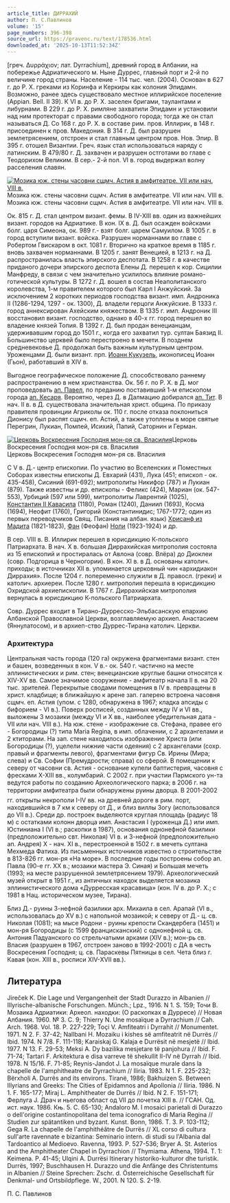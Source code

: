 ```yaml
---
article_title: ДИРРАХИЙ
author: П. С.Павлинов
volume: '15'
page_numbers: 396-398
source_url: https://pravenc.ru/text/178536.html
downloaded_at: '2025-10-13T11:52:34Z'
---
```


[греч. Δυρράχιον; лат. Dyrrachium], древний город в Албании, на побережье Адриатического м. Ныне Дуррес, главный порт и 2-й по величине город страны. Население - 114 тыс. чел. (2004). Основан в 627 г. до Р. Х. греками из Коринфа и Керкиры как колония Эпидамн. Возможно, ранее здесь существовало местное иллирийское поселение (Appian. Bell. II 39). К VI в. до Р. Х. заселен бригами, таулантами и либурнами. В 229 г. до Р. Х. римляне захватили Эпидамн и установили над ним протекторат с правами свободного города; тогда же он стал называться Д. Со 168 г. до Р. Х. в составе рим. пров. Иллирик, в 148 г. присоединен к пров. Македония. В 314 г. Д. был разрушен землетрясением, отстроен и стал главным центром пров. Нов. Эпир. В 395 г. отошел Византии. Греч. язык стал использоваться наряду с латинским. В 479/80 г. Д. захвачен и разрушен остготами во главе с Теодорихом Великим. В сер.- 2-й пол. VI в. город выдержал волну расселения славян.

[![Мозика юж. стены часовни сщмч. Астия в амфитеатре. VII или нач. VIII в.](https://pravenc.ru/data/224/485/1234/i200.jpg "Кликните для увеличения картинки")](https://pravenc.ru/data/224/485/1234/i400.jpg)Мозика юж. стены часовни сщмч. Астия в амфитеатре. VII или нач. VIII в.  
Мозика юж. стены часовни сщмч. Астия в амфитеатре. VII или нач. VIII в.

Ок. 815 г. Д. стал центром визант. фемы. В IV-XIII вв. один из важнейших визант. городов на Адриатике. В кон. IX в. Д. был осажден войсками болг. царя Симеона, ок. 989 г.- взят болг. царем Самуилом. В 1005 г. в город вступили визант. войска. Разрушен норманнами во главе с Робертом Гвискаром в окт. 1081 г. Вторично на краткое время в 1185 г. вновь захвачен норманнами. В 1205 г. занят Венецией, в 1213 г. на Д. распространилась власть эпирского деспотата. В 1258 г. в качестве приданого дочери эпирского деспота Елены Д. перешел к кор. Сицилии Манфреду, в связи с чем значительно усилилось влияние романо-готической культуры. В 1272 г. Д. вошел в состав Неаполитанского королевства, 1-м правителем которого был Карл I Анжуйский. За исключением 2 коротких периодов господства визант. имп. Андроника II (1286-1294, 1297 - ок. 1300), Д. владели герцоги Анжуйские. В 1333 г. город аннексирован Ахейским княжеством. В 1335 г. имп. Андроник III восстановил визант. господство, однако в 40-х гг. город перешел во владение князей Топия. В 1392 г. Д. был продан венецианцам, удерживавшим город до 1501 г., когда его захватил тур. султан Баязид II. Большинство церквей было перестроено в мечети. В позднем средневековье Д. продолжал быть важным культурным центром. Уроженцами Д. были визант. прп. [Иоанн Кукузель](<https://pravenc.ru/text/Иоанн Кукузель.html>), иконописец Иоанн (Гьон), работавший в XIV в.

Выгодное географическое положение Д. способствовало раннему распространению в нем христианства. Ок. 56 г. по Р. Х. в Д. мог проповедовать [ап. Павел](<https://pravenc.ru/text/ап  Павел.html>), по преданию поставивший 1-м епископом города [ап. Кесаря](<https://pravenc.ru/text/ап  Кесаря.html>). Вероятно, через Д. в Далмацию добирался [ап. Тит](<https://pravenc.ru/text/ап  Тит.html>). В нач. II в. в Д. существовала значительная христ. община. По приказу правителя провинции Агриколы ок. 110 г. после отказа поклониться Дионису был распят сщмч. еп. Астий, а также утоплены в море святые Перегрин, Лукиан, Помпей, Исихий, Папий, Саторнин и Герман.

[![Церковь Воскресения Господня мон-ря св. Власилия](https://pravenc.ru/data/947/484/1234/i200.jpg "Кликните для увеличения картинки")](https://pravenc.ru/data/947/484/1234/i400.jpg)Церковь Воскресения Господня мон-ря св. Власилия  
Церковь Воскресения Господня мон-ря св. Власилия

С V в. Д.- центр епископии. По участию во Вселенских и Поместных Соборах известны епископы Д. Евхарий (431), Лука (451; епископ - ок. 435-458), Сисиний (691-692); митрополиты Никифор (787) и Лукиан (879). Также известны и др. епископы - Феликс (424), Мариан (ок. 547-553), Урбиций (597 или 599), митрополиты Лаврентий (1025), [Константин II Кавасила](<https://pravenc.ru/text/Константин II Кавасила.html>) (1180), Роман (1240), Даниил (1693), Косма (1694), Неофит (1760), Григорий (Константинидис; 1767-1772; один из первых переводчиков Свящ. Писания на албан. язык) [Хрисанф из Мадита](<https://pravenc.ru/text/Хрисанф из Мадита.html>) (1821-1823), [Фан](https://pravenc.ru/text/Фан.html) (Феофан) [Ноли](https://pravenc.ru/text/Ноли.html) (1923-1924) и др.

В сер. VIII в. В. Иллирик перешел в юрисдикцию К-польского Патриархата. В нач. X в. большая Диррахийская митрополия состояла из 15 епископий и простиралась от Авлона (совр. Влёра) до Диоклеи (совр. Подгорица в Черногории). В кон. XI в. в Д. основаны католич. приходы; в источниках XII в. упоминается церковный чин «архидиакон Диррахия». После 1204 г. попеременно служили в Д. правосл. (греки) и католич. архиереи. После 1280 г. митрополия перешла в юрисдикцию Охридской архиепископии. В 1767 г. Диррахийская митрополия вернулась в юрисдикцию К-польского Патриархата.

Совр. Дуррес входит в Тирано-Дурресско-Эльбасанскую епархию Албанской Православной Церкви, возглавляемую архиеп. Анастасием (Яннулатосом), и в архиеп-ство Дуррес-Тирана католич. Церкви.

### Архитектура

Центральная часть города (120 га) окружена фрагментами визант. стен и башен, возведенных в кон. V в.- ок. 540 г. частично на месте эллинистических и рим. стен; венецианские круглые башни относятся к XIV-XV вв. Самое значимое сооружение - амфитеатр начала II в. на 20 тыс. зрителей. Перекрытые сводами помещения в IV в. превращены в христ. кладбище; в ближайшую к арене зап. галерею встроена часовня сщмч. еп. Астия (упом. с 1280, обнаружена в 1967; кладка апсиды с бифорием - VI в.). Поверх росписей, созданных между IV и VI вв., выложены 3 мозаики (между VI и Х вв., наиболее убедительная дата - VII или нач. VIII в.). На юж. стене - изображение св. Стефана, правее его - Богородицы (?) типа Maria Regina, в имп. облачении, с 2 архангелами и 2 ктиторами. На зап. стене находилось изображение Христа (или Богородицы (?), уцелели нижние части одеяния) с 2 архангелами (сохр. правый и фрагменты левого), фрагментами фигур Св. Ирины (Мира; слева) и Св. Софии (Премудрости; справа) со сферой. В помещении к северу от часовни св. Астия - основание купели баптистерия, часовня с фресками X-XIII вв., колумбарий. С 2002 г. при участии Пармского ун-та ведутся работы по созданию Археологического парка; в 2006 г. на территории амфитеатра были обнаружены руины дворца. В 2001-2002 гг. открыты некрополи I-IV вв. на древней дороге в рим. порт, находившийся в 7 км к северу от Д., и близ виллы Зогу (использовался до VII в.). Среди др. построек выделяются круглая площадь (радиус 18 м) с остатками колонн дворца имп. Анастасия I (уроженца Д.) или имп. Юстиниана I (VI в.; раскопки в 1987), основания однонефной базилики (предположительно свт. Николая) VI в. и 3-нефной (предположительно ап. Андрея) X - нач. XI в., перестроенной в 1502 г. в мечеть султана Мехмеда Фатиха. Из письменных источников известно о строительстве в 813-826 гг. мон-ря «На море». В последние годы построены собор ап. Павла (90-е гг. ХХ в.; мозаики мастера Э. Синая) и Большая мечеть (1993; на месте разрушенной землетрясением 1979). Археологический музей открыт в 1951 г., из античных находок выделяется мозаика эллинистического дома «Дурресская красавица» (кон. IV в. до Р. Х.; с 1981 в Нац. историческом музее, Тирана).

Близ Д.- руины 3-нефной базилики арх. Михаила в сел. Арапай (VI в., использовалась до XV в.) с напольной мозаикой; к северу от Д.- ц. св. Николая (1081); на мысе Родони - руины крепости Скандербега (1451) и мон-ря Богородицы (с 1599 францисканский) с однонефной ц. св. Антония Падуанского со стрельчатыми арками (XIV в.); мон-рь св. Власия (разрушен в 1967, отстроен заново в 1992-2001) с ДА в честь Воскресения Господня; ц. св. Параскевы Пятницы в сел. Чета близ г. Кавая (кон. XIII в., росписи XIV-XVII вв.).

## Литература

Jireček K. Die Lage und Vergangenheit der Stadt Durazzo in Albanien // Illyrische-albanische Forschungen. Münch.; Lpz., 1916. N 1. S. 159; Точи В. Мозаика Адриатики: Археол. находки: (О раскопках в Дурресе) // Новая Албания. 1960. № 3. С. 9; Thierry N. Une mosaïque а Dyrrachium // Cah. Arch. 1968. Vol. 18. P. 227-229; Toçi V. Amfiteatri i Dyrrahit // Monumentet. 1971. N 2. F. 37-42; Nallbani H. Mozaiku i kishes sё amfiteatrit nё Durrёs // Ibid. 1974. N 7/8. F. 111-118; Karaiskaj G. Kalaja e Durrёsit nё mesjetё // Ibid. 1977. N 13. F. 29-53; Meksi A. Dy bazilika mesjetare tё panjohura // Ibid. F. 71-74; Tartari F. Arkitektura e disa varreve tё shekullit II-IV nё Dyrrah // Ibid. 1978. N 15/16. F. 71-85; Reynis-Jandot J. La mosaïque murale dans la chapelle de l'amphitheatre de Dyrrachium // Iliria. 1983. N 1. F. 225-232; Bёrxholi A. Durrёs and its environs. Tiranë, 1986; Bakhuizen S. Between Illyrians and Greeks: The Cities of Epidamnos and Apollonia // Iliria. 1986. N 1. F. 165-177; Miraj L. Amphitheater de Durrёs // Ibid. N 2. F. 151-171; Ферлуга J. Драч и ньегова област од VII до почетка XIII в. // ГСАН. Од. ист. наук. 1986. Књ. 5. С. 65-130; Andaloro M. I mosaici parietali di Durazzo o dell'origine costantinopolitana del tema iconografico di Maria Regina // Studien zur spätantiken und byzant. Kunst. Bonn, 1986. T. 3. P. 103-112; Gega R. La chapelle de l'amphithéâtre de Durrёs // XL corso di cultura sull'arte ravennate e bizantina: Seminario intern. di studi su l'Albania dal Tardoantico al Medioevo. Ravenna, 1993. P. 527-536; Bryer A. St. Asterios and the Amphitheater Chapel in Dyrrachion // Thymiama. Athena, 1994. T. 1: Keimena. P. 41-45; Ulqini A. Durrësi Itinerary historiko-kulturor dhe turistik. Durrës, 1997; Buschhausen H. Durazzo und die Anfänge des Christentums in Albanien // Steine Sprechen: Zschr. d. Österreichische Gesellschaft für Denkmal- und Ortsbildpflege. W., 2001. N 120. S. 2-19.

П. С.  Павлинов
